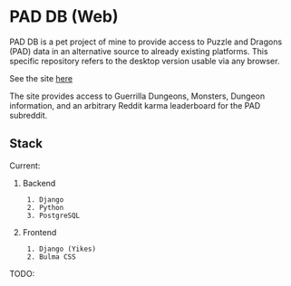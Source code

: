 # PAD DB (Web)

PAD DB is a pet project of mine to provide access to Puzzle and Dragons (PAD) data in an 
alternative source to already existing platforms. This specific repository refers to the 
desktop version usable via any browser. 

See the site [here](www.pad-db.com)

The site provides access to Guerrilla Dungeons, Monsters, Dungeon information, and an 
arbitrary Reddit karma leaderboard for the PAD subreddit.

## Stack

Current:

1. Backend

        1. Django
        2. Python
        3. PostgreSQL

2. Frontend

        1. Django (Yikes)
        2. Bulma CSS
        
        
TODO:

